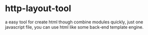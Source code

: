 # http-layout-tool
a easy tool for create html though combine modules quickly, just one javascript file, you can use html like some back-end template engine.
